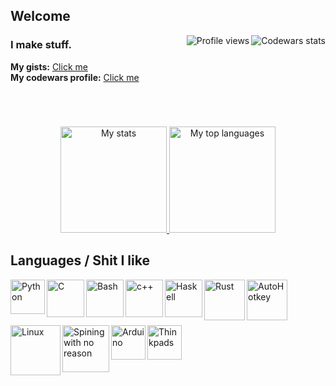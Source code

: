 ## Welcome
<p>
  <a target="_blank" href="https://github.com/r4v10l1">
    <img align="right" src="https://www.codewars.com/users/r4v10l1/badges/small" alt="Codewars stats"/>
<!--     <img align="right" src="https://hits.seeyoufarm.com/api/count/incr/badge.svg?url=https%3A%2F%2Fgithub.com%2Fr4v10l1%2Fpython_dehasher&count_bg=%23282828&title_bg=%23555555&icon=clyp.svg&icon_color=%23282828&title=Hits&edge_flat=true" alt="Profile hits"/> -->
    <img align="right" src="https://komarev.com/ghpvc/?username=r4v10l1&color=282828&label=Profile+visits&style=flat-square" alt="Profile views" />
  </a>
</p>

### I make stuff.
**My gists:** [Click me](https://gist.github.com/r4v10l1)<br>
**My codewars profile:** [Click me](https://www.codewars.com/users/r4v10l1)

#
<br>
<p align="center">
  <a target="_blank" href="https://github.com/r4v10l1">
    <img height="170em" src="https://github-readme-stats.vercel.app/api?username=r4v10l1&show_icons=true&include_all_commits=true&count_private=true&theme=gruvbox" alt="My stats" />
    <img height="170em" src="https://github-readme-stats.vercel.app/api/top-langs/?username=r4v10l1&layout=compact&theme=gruvbox" alt="My top languages" />
   </a>
</p>

## Languages / Shit I like
<img align="left" alt="Python" height="55px" src="https://upload.wikimedia.org/wikipedia/commons/thumb/c/c3/Python-logo-notext.svg/1200px-Python-logo-notext.svg.png">
<img align="left" alt="C" height="60px" src="https://upload.wikimedia.org/wikipedia/commons/thumb/1/18/C_Programming_Language.svg/695px-C_Programming_Language.svg.png">
<img align="left" alt="Bash" height="60px" src="https://bashlogo.com/img/symbol/png/full_colored_light.png">
<img align="left" alt="c++" height="60px" src="https://raw.githubusercontent.com/isocpp/logos/master/cpp_logo.png">
<img align="left" alt="Haskell" height="60px" src="https://upload.wikimedia.org/wikipedia/commons/thumb/1/1c/Haskell-Logo.svg/1280px-Haskell-Logo.svg.png">
<img align="left" alt="Rust" height="65px" src="https://upload.wikimedia.org/wikipedia/commons/thumb/d/d5/Rust_programming_language_black_logo.svg/2048px-Rust_programming_language_black_logo.svg.png">
<img align="left" alt="AutoHotkey" height="65px" src="https://cdn.icon-icons.com/icons2/2107/PNG/512/file_type_autohotkey_icon_130735.png">
<br><br>

#

<img align="left" alt="Linux" height="80px" src="https://upload.wikimedia.org/wikipedia/commons/thumb/3/35/Tux.svg/1200px-Tux.svg.png">
<img align="left" alt="Spining with no reason" height="75px" src="https://steamuserimages-a.akamaihd.net/ugc/959726546608325738/6E0EB84D32090719B68289BB3F6A3A977F039D6C/">
<img align="left" alt="Arduino" height="55px" src="https://upload.wikimedia.org/wikipedia/commons/thumb/8/87/Arduino_Logo.svg/720px-Arduino_Logo.svg.png">
<img align="left" alt="Thinkpads" height="55px" src="https://www.pngkey.com/png/full/191-1912914_lenovo-logo-lenovo-thinkpad.png">
